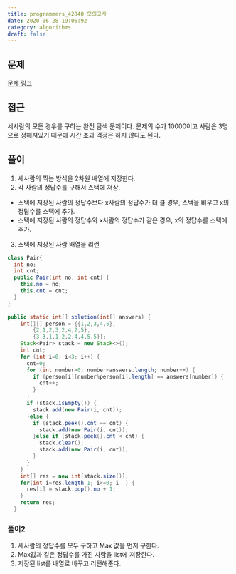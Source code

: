 ```yaml
---
title: programmers_42840 모의고사
date: 2020-06-28 19:06:92
category: algorithms
draft: false
---
```


## 문제
[문제 링크](https://programmers.co.kr/learn/courses/30/lessons/42840)


## 접근
세사람의 모든 경우를 구하는 완전 탐색 문제이다. 문제의 수가 10000이고 사람은 3명으로 정해져있기 때문에 시간 초과 걱정은 하지 않다도 된다.


## 풀이
1. 세사람의 찍는 방식을 2차원 배열에 저장한다.
2. 각 사람의 정답수를 구해서 스택에 저장.
  - 스택에 저장된 사람의 정답수보다 x사람의 정답수가 더 클 경우, 스택을 비우고 x의 정답수를 스택에 추가.
  - 스택에 저장된 사람의 정답수와 x사람의 정답수가 같은 경우, x의 정답수를 스택에 추가.
3. 스택에 저장된 사람 배열을 리런

```java
class Pair{
  int no;
  int cnt;
  public Pair(int no, int cnt) {
    this.no = no;
    this.cnt = cnt;
  }
}
```

```java
public static int[] solution(int[] answers) {
    int[][] person = {{1,2,3,4,5},
        {2,1,2,3,2,4,2,5},
        {3,3,1,1,2,2,4,4,5,5}};
    Stack<Pair> stack = new Stack<>();
    int cnt;
    for (int i=0; i<3; i++) {
      cnt=0;
      for (int number=0; number<answers.length; number++) {
        if (person[i][number%person[i].length] == answers[number]) {
          cnt++;
        }
      }
      if (stack.isEmpty()) {
        stack.add(new Pair(i, cnt));
      }else {
        if (stack.peek().cnt == cnt) {
          stack.add(new Pair(i, cnt));
        }else if (stack.peek().cnt < cnt) {
          stack.clear();
          stack.add(new Pair(i, cnt));
        }
      }
    }
    int[] res = new int[stack.size()];
    for(int i=res.length-1; i>=0; i--) {
      res[i] = stack.pop().no + 1;
    }
    return res;
  }
```


### 풀이2
1. 세사람의 정답수를 모두 구하고 Max 값을 먼저 구한다.
2. Max값과 같은 정답수를 가진 사람을 list에 저장한다.
3. 저장된 list를 배열로 바꾸고 리턴해준다.
